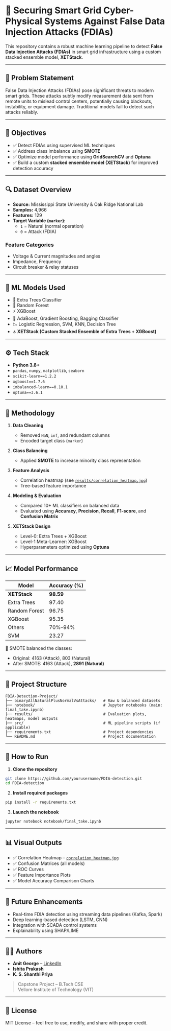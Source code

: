 # 🔐 Securing Smart Grid Cyber-Physical Systems Against False Data Injection Attacks (FDIAs)

This repository contains a robust machine learning pipeline to detect **False Data Injection Attacks (FDIAs)** in smart grid infrastructure using a custom stacked ensemble model, **XETStack**.

---

## 📌 Problem Statement

False Data Injection Attacks (FDIAs) pose significant threats to modern smart grids. These attacks subtly modify measurement data sent from remote units to mislead control centers, potentially causing blackouts, instability, or equipment damage. Traditional models fail to detect such attacks reliably.

---

## 🎯 Objectives

- ✅ Detect FDIAs using supervised ML techniques
- ✅ Address class imbalance using **SMOTE**
- ✅ Optimize model performance using **GridSearchCV** and **Optuna**
- ✅ Build a custom **stacked ensemble model (XETStack)** for improved detection accuracy

---

## 🔍 Dataset Overview

- **Source:** Mississippi State University & Oak Ridge National Lab  
- **Samples:** 4,966  
- **Features:** 129  
- **Target Variable (`marker`):**
  - `1` = Natural (normal operation)
  - `0` = Attack (FDIA)

### Feature Categories

- Voltage & Current magnitudes and angles  
- Impedance, Frequency  
- Circuit breaker & relay statuses  

---

## 🧠 ML Models Used

- 🌲 Extra Trees Classifier
- 🌳 Random Forest
- ⚡ XGBoost
- 🔁 AdaBoost, Gradient Boosting, Bagging Classifier
- 📉 Logistic Regression, SVM, KNN, Decision Tree
- 🔝 **XETStack (Custom Stacked Ensemble of Extra Trees + XGBoost)**

---

## ⚙️ Tech Stack

- **Python 3.8+**
- `pandas`, `numpy`, `matplotlib`, `seaborn`
- `scikit-learn==1.2.2`
- `xgboost==1.7.6`
- `imbalanced-learn==0.10.1`
- `optuna==3.6.1`

---

## 🧪 Methodology

1. **Data Cleaning**
   - Removed `NaN`, `inf`, and redundant columns
   - Encoded target class (`marker`)

2. **Class Balancing**
   - Applied **SMOTE** to increase minority class representation

3. **Feature Analysis**
   - Correlation heatmap (see [`results/correlation_heatmap.jpg`](./results/correlation_heatmap.jpg))
   - Tree-based feature importance

4. **Modeling & Evaluation**
   - Compared 10+ ML classifiers on balanced data
   - Evaluated using **Accuracy**, **Precision**, **Recall**, **F1-score**, and **Confusion Matrix**

5. **XETStack Design**
   - Level-0: Extra Trees + XGBoost  
   - Level-1 Meta-Learner: XGBoost  
   - Hyperparameters optimized using **Optuna**

---

## 📈 Model Performance

| Model         | Accuracy (%) |
|---------------|---------------|
| **XETStack**  | **98.59**     |
| Extra Trees   | 97.40         |
| Random Forest | 96.75         |
| XGBoost       | 95.35         |
| Others        | 70%–94%       |
| SVM           | 23.27         |

📌 SMOTE balanced the classes:  
- Original: 4163 (Attack), 803 (Natural)  
- After SMOTE: 4163 (Attack), **2891 (Natural)**

---

## 📁 Project Structure

```
FDIA-Detection-Project/
├── binaryAllNaturalPlusNormalVsAttacks/   # Raw & balanced datasets
├── notebook/                              # Jupyter notebooks (main: final_take.ipynb)
├── results/                               # Evaluation plots, heatmaps, model outputs
├── src/                                   # ML pipeline scripts (if applicable)
├── requirements.txt                       # Project dependencies
└── README.md                              # Project documentation
```

---

## 🚀 How to Run

1. **Clone the repository**
```bash
git clone https://github.com/yourusername/FDIA-detection.git
cd FDIA-detection
```

2. **Install required packages**
```bash
pip install -r requirements.txt
```

3. **Launch the notebook**
```bash
jupyter notebook notebook/final_take.ipynb
```

---

## 📊 Visual Outputs

- ✅ Correlation Heatmap – [`correlation_heatmap.jpg`](./results/correlation_heatmap.jpg)
- ✅ Confusion Matrices (all models)
- ✅ ROC Curves
- ✅ Feature Importance Plots
- ✅ Model Accuracy Comparison Charts

---

## 🔮 Future Enhancements

- Real-time FDIA detection using streaming data pipelines (Kafka, Spark)
- Deep learning-based detection (LSTM, CNN)
- Integration with SCADA control systems
- Explainability using SHAP/LIME

---

## 👨‍💻 Authors

- **Anit George** – [LinkedIn](https://www.linkedin.com/in/anit-george)
- **Ishita Prakash**
- **K. S. Shanthi Priya**

> Capstone Project – B.Tech CSE  
> Vellore Institute of Technology (VIT)

---

## 📄 License

MIT License – feel free to use, modify, and share with proper credit.
